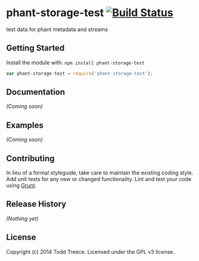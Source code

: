 # phant-storage-test [![Build Status](https://secure.travis-ci.org/sparkfun/phant-storage-test.png?branch=master)](http://travis-ci.org/sparkfun/phant-storage-test)

test data for phant metadata and streams

## Getting Started
Install the module with: `npm install phant-storage-test`

```javascript
var phant-storage-test = require('phant-storage-test');
```

## Documentation
_(Coming soon)_

## Examples
_(Coming soon)_

## Contributing
In lieu of a formal styleguide, take care to maintain the existing coding style. Add unit tests for any new or changed functionality. Lint and test your code using [Grunt](http://gruntjs.com/).

## Release History
_(Nothing yet)_

## License
Copyright (c) 2014 Todd Treece. Licensed under the GPL v3 license.
